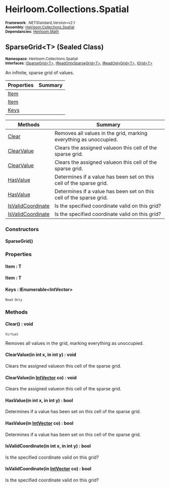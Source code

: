 # Heirloom.Collections.Spatial

<small>**Framework**: .NETStandard,Version=v2.1</small>  
<small>**Assembly**: [Heirloom.Collections.Spatial](../heirloom.collections.spatial/heirloom.collections.spatial.md)</small>  
<small>**Dependancies**: [Heirloom.Math](../Heirloom.Math/Heirloom.Math.md)</small>  

## SparseGrid\<T> (Sealed Class)
<small>**Namespace**: Heirloom.Collections.Spatial</sub></small>  
<small>**Interfaces**: [ISparseGrid\<T>](heirloom.collections.spatial.isparsegrid[t].md), [IReadOnlySparseGrid\<T>](heirloom.collections.spatial.ireadonlysparsegrid[t].md), [IReadOnlyGrid\<T>](heirloom.collections.spatial.ireadonlygrid[t].md), [IGrid\<T>](heirloom.collections.spatial.igrid[t].md)</small>  

An infinite, sparse grid of values.

| Properties | Summary |
|------------|---------|
| [Item](#ITE8B5A2F95) |  |
| [Item](#ITE8B5A2F95) |  |
| [Keys](#KEY3D37EC76) |  |

| Methods | Summary |
|---------|---------|
| [Clear](#CLE4538C554) | Removes all values in the grid, marking everything as unoccupied. |
| [ClearValue](#CLEFB28FAFA) | Clears the assigned valueon this cell of the sparse grid. |
| [ClearValue](#CLE20AFDEEA) | Clears the assigned valueon this cell of the sparse grid. |
| [HasValue](#HAS1E7B500D) | Determines if a value has been set on this cell of the sparse grid. |
| [HasValue](#HAS8EE55FAD) | Determines if a value has been set on this cell of the sparse grid. |
| [IsValidCoordinate](#ISVB586DBEE) | Is the specified coordinate valid on this grid? |
| [IsValidCoordinate](#ISV739E9C6) | Is the specified coordinate valid on this grid? |

### Constructors

#### SparseGrid()

### Properties

#### <a name="ITE8B5A2F95"></a>Item : T


#### <a name="ITE8B5A2F95"></a>Item : T


#### <a name="KEY3D37EC76"></a>Keys : IEnumerable\<IntVector>

<small>`Read Only`</small>

### Methods

#### <a name="CLE4538C554"></a>Clear() : void

<small>`Virtual`</small>

Removes all values in the grid, marking everything as unoccupied.

#### <a name="CLEFB28FAFA"></a>ClearValue(in int x, in int y) : void


Clears the assigned valueon this cell of the sparse grid.


#### <a name="CLE20AFDEEA"></a>ClearValue(in [IntVector](../heirloom.math/heirloom.math.intvector.md) co) : void


Clears the assigned valueon this cell of the sparse grid.


#### <a name="HAS1E7B500D"></a>HasValue(in int x, in int y) : bool


Determines if a value has been set on this cell of the sparse grid.


#### <a name="HAS8EE55FAD"></a>HasValue(in [IntVector](../heirloom.math/heirloom.math.intvector.md) co) : bool


Determines if a value has been set on this cell of the sparse grid.


#### <a name="ISVB586DBEE"></a>IsValidCoordinate(in int x, in int y) : bool


Is the specified coordinate valid on this grid?


#### <a name="ISV739E9C6"></a>IsValidCoordinate(in [IntVector](../heirloom.math/heirloom.math.intvector.md) co) : bool


Is the specified coordinate valid on this grid?


